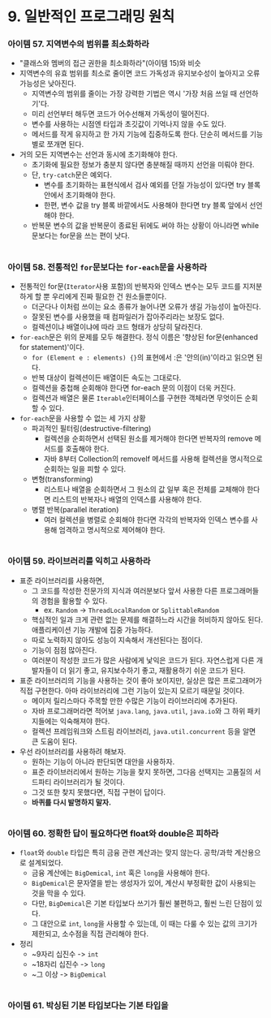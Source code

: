 # 9. 일반적인 프로그래밍 원칙
### 아이템 57. 지역변수의 범위를 최소화하라
- "클래스와 멤버의 접근 권한을 최소화하라"(아이템 15)와 비슷
- 지역변수의 유효 범위를 최소로 줄이면 코드 가독성과 유지보수성이 높아지고 오류 가능성은 낮아진다.
  - 지역변수의 범위를 줄이는 가장 강력한 기법은 역시 '가장 처음 쓰일 때 선언하기'다.
  - 미리 선언부터 해두면 코드가 어수선해져 가독성이 떨어진다.
  - 변수를 사용하는 시점엔 타입과 초깃값이 기억나지 않을 수도 있다.
  - 메서드를 작게 유지하고 한 가지 기능에 집중하도록 한다. 단순히 메서드를 기능별로 쪼개면 된다.
- 거의 모든 지역변수는 선언과 동시에 초기화해야 한다.
  - 초기화에 필요한 정보가 충분치 않다면 충분해질 때까지 선언을 미뤄야 한다.
  - 단, `try-catch`문은 예외다.
    - 변수를 초기화하는 표현식에서 검사 예외를 던질 가능성이 있다면 try 블록 안에서 초기화해야 한다.
    - 한편, 변수 값을 try 블록 바깥에서도 사용해야 한다면 try 블록 앞에서 선언해야 한다.
  - 반복문 변수의 값을 반복문이 종료된 뒤에도 써야 하는 상황이 아니라면 while문보다는 for문을 쓰는 편이 낫다.

#
### 아이템 58. 전통적인 `for`문보다는 `for-each`문을 사용하라
- 전통적인 for문(`Iterator`사용 포함)의 반복자와 인덱스 변수는 모두 코드를 지저분하게 할 뿐 우리에게 진짜 필요한 건 원소들뿐이다.
  - 더군다나 이처럼 쓰이는 요소 종류가 늘어나면 오류가 생길 가능성이 높아진다.
  - 잘못된 변수를 사용했을 때 컴파일러가 잡아주리라는 보장도 없다.
  - 컬렉션이냐 배열이냐에 따라 코드 형태가 상당히 달라진다.
- `for-each`문은 위의 문제를 모두 해결한다. 정식 이름은 '향상된 for문(enhanced for statement)'이다.
  - `for (Element e : elements) {}`의 표현에서 :은 '안의(in)'이라고 읽으면 된다.
  - 반복 대상이 컬렉션이든 배열이든 속도는 그대로다.
  - 컬렉션을 중첩해 순회해야 한다면 for-each 문의 이점이 더욱 커진다.
  - 컬렉션과 배열은 물론 `Iterable`인터페이스를 구현한 객체라면 무엇이든 순회할 수 있다.
- `for-each`문을 사용할 수 없는 세 가지 상황
  - 파괴적인 필터링(destructive-filtering)
    - 컬렉션을 순회하면서 선택된 원소를 제거해야 한다면 반복자의 remove 메서드를 호출해야 한다.
    - 자바 8부터 Collection의 removeIf 메서드를 사용해 컬렉션을 명시적으로 순회하는 일을 피할 수 있다.
  - 변형(transforming)
    - 리스트나 배열을 순회하면서 그 원소의 값 일부 혹은 전체를 교체해야 한다면 리스트의 반복자나 배열의 인덱스를 사용해야 한다.
  - 병렬 반복(parallel iteration)
    - 여러 컬렉션을 병렬로 순회해야 한다면 각각의 반복자와 인덱스 변수를 사용해 엄격하고 명시적으로 제어해야 한다.

#
### 아이템 59. 라이브러리를 익히고 사용하라
- 표준 라이브러리를 사용하면,
  - 그 코드를 작성한 전문가의 지식과 여러분보다 앞서 사용한 다른 프로그래머들의 경험을 활용할 수 있다.
    - ex. `Random` -> `ThreadLocalRandom` or `SplittableRandom`
  - 핵심적인 일과 크게 관련 없는 문제를 해결하느라 시간을 허비하지 않아도 된다. 애플리케이션 기능 개발에 집중 가능하다.
  - 따로 노력하지 않아도 성능이 지속해서 개선된다는 점이다.
  - 기능이 점점 많아진다.
  - 여러분이 작성한 코드가 많은 사람에게 낯익은 코드가 된다. 자연스럽게 다른 개발자들이 더 읽기 좋고, 유지보수하기 좋고, 재활용하기 쉬운 코드가 된다.
- 표준 라이브러리의 기능을 사용하는 것이 좋아 보이지만, 실상은 많은 프로그래머가 직접 구현한다. 아마 라이브러리에 그런 기능이 있는지 모르기 때문일 것이다.
  - 메이저 릴리스마다 주목할 만한 수많은 기능이 라이브러리에 추가된다.
  - 자바 프로그래머라면 적어보 `java.lang`, `java.util`, `java.io`와 그 하위 패키지들에는 익숙해져야 한다.
  - 컬렉션 프레임워크와 스트림 라이브러리, `java.util.concurrent` 등을 알면 큰 도움이 된다.
- 우선 라이브러리를 사용하려 해보자.
  - 원하는 기능이 아니라 판단되면 대안을 사용하자.
  - 표준 라이브러리에서 원하는 기능을 찾지 못하면, 그다음 선택지는 고품질의 서드파티 라이브러리가 될 것이다.
  - 그것 또한 찾지 못했다면, 직접 구현이 답이다.
  - **바퀴를 다시 발명하지 말자.**

#
### 아이템 60. 정확한 답이 필요하다면 float와 double은 피하라
- `float`와 `double` 타입은 특히 금융 관련 계산과는 맞지 않는다. 공학/과학 계산용으로 설계되었다.
  - 금융 계산에는 `BigDemical`, `int` 혹은 `long`을 사용해야 한다.
  - `BigDemical`은 문자열을 받는 생성자가 있어, 계산시 부정확한 값이 사용되는 것을 막을 수 있다.
  - 다만, `BigDemical`은 기본 타입보다 쓰기가 훨씬 불편하고, 훨씬 느린 단점이 있다.
  - 그 대안으로 `int`, `long`을 사용할 수 있는데, 이 때는 다룰 수 있는 값의 크기가 제한되고, 소수점을 직접 관리해야 한다.
- 정리
  - ~9자리 십진수 -> `int`
  - ~18자리 십진수 -> `long`
  - ~그 이상 -> `BigDemical`

#
### 아이템 61. 박싱된 기본 타입보다는 기본 타입을 
